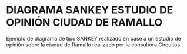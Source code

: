 # DIAGRAMA SANKEY ESTUDIO DE OPINIÓN CIUDAD DE RAMALLO
Ejemplo de diagrama de tipo SANKEY realizado en base a un estudio de opinión sobre la ciudad de Ramallo realizado por la consultora Circuitos.
